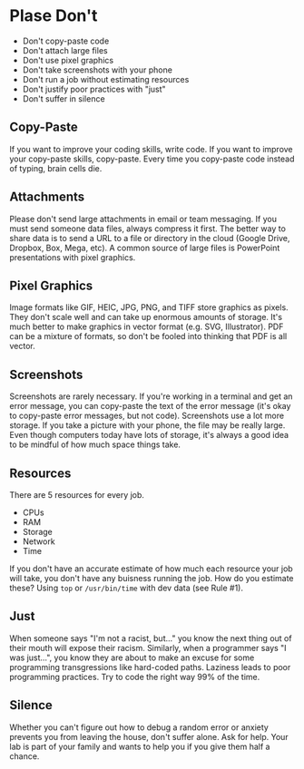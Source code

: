 Plase Don't
===========

+ Don't copy-paste code
+ Don't attach large files
+ Don't use pixel graphics
+ Don't take screenshots with your phone
+ Don't run a job without estimating resources
+ Don't justify poor practices with "just"
+ Don't suffer in silence

## Copy-Paste ##

If you want to improve your coding skills, write code. If you want to improve
your copy-paste skills, copy-paste. Every time you copy-paste code instead of
typing, brain cells die.

## Attachments ##

Please don't send large attachments in email or team messaging. If you must
send someone data files, always compress it first. The better way to share data
is to send a URL to a file or directory in the cloud (Google Drive, Dropbox,
Box, Mega, etc). A common source of large files is PowerPoint presentations
with pixel graphics.

## Pixel Graphics ##

Image formats like GIF, HEIC, JPG, PNG, and TIFF store graphics as pixels. They
don't scale well and can take up enormous amounts of storage. It's much better
to make graphics in vector format (e.g. SVG, Illustrator). PDF can be a mixture
of formats, so don't be fooled into thinking that PDF is all vector.

## Screenshots ##

Screenshots are rarely necessary. If you're working in a terminal and get an
error message, you can copy-paste the text of the error message (it's okay to
copy-paste error messages, but not code). Screenshots use a lot more storage.
If you take a picture with your phone, the file may be really large. Even
though computers today have lots of storage, it's always a good idea to be
mindful of how much space things take.

## Resources ##

There are 5 resources for every job.

+ CPUs
+ RAM
+ Storage
+ Network
+ Time

If you don't have an accurate estimate of how much each resource your job will
take, you don't have any buisness running the job. How do you estimate these?
Using `top` or `/usr/bin/time` with dev data (see Rule #1).

## Just ##

When someone says "I'm not a racist, but..." you know the next thing out of
their mouth will expose their racism. Similarly, when a programmer says "I was
just...", you know they are about to make an excuse for some programming
transgressions like hard-coded paths. Laziness leads to poor programming
practices. Try to code the right way 99% of the time.

## Silence ##

Whether you can't figure out how to debug a random error or anxiety prevents
you from leaving the house, don't suffer alone. Ask for help. Your lab is part
of your family and wants to help you if you give them half a chance.
